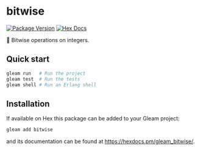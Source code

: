# bitwise

[![Package Version](https://img.shields.io/hexpm/v/bitwise)](https://hex.pm/packages/gleam_bitwise)
[![Hex Docs](https://img.shields.io/badge/hex-docs-ffaff3)](https://hexdocs.pm/gleam_bitwise/)

🍓 Bitwise operations on integers.

## Quick start

```sh
gleam run   # Run the project
gleam test  # Run the tests
gleam shell # Run an Erlang shell
```

## Installation

If available on Hex this package can be added to your Gleam project:

```sh
gleam add bitwise
```

and its documentation can be found at <https://hexdocs.pm/gleam_bitwise/>.